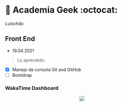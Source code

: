 # :rocket: Academia Geek :octocat:  <br>
*Luischdu* <br>
## Front End 
- 19.04.2021 <br>
> Lo aprendido:
- [x] Manejo de consola Git and GitHub
- [ ] Bootstrap

### WakaTime Dashboard 
<p align = "center">
  <img src = "https://github-readme-stats.vercel.app/api/wakatime?username=luischdu&layout=compact&theme=react">
</p>
